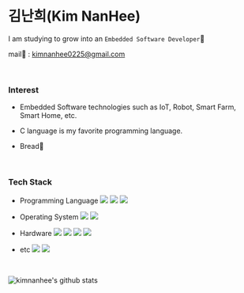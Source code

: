 # 김난희(Kim NanHee)

I am studying to grow into an `Embedded Software Developer`📕

mail📧 : kimnanhee0225@gmail.com

<br>

### Interest

- Embedded Software technologies such as IoT, Robot, Smart Farm, Smart Home, etc.

- C language is my favorite programming language.

- Bread🍞

​<br>

### Tech Stack

- Programming Language  <img src="https://img.shields.io/badge/C-A8B9CC?style=flat-square&logo=C&logoColor=white"/> <img src="https://img.shields.io/badge/C++-%2300599C.svg?&style=flat-square&logo=c%2B%2B&ogoColor=white"/> <img src="https://img.shields.io/badge/Python-3776AB?style=flat-square&logo=Python&logoColor=white"/>

- Operating System  <img src="https://img.shields.io/badge/Linux-FCC624?style=flat-square&logo=Linux&logoColor=white"/> <img src="https://img.shields.io/badge/Windows-0078D6?style=flat-square&logo=Windows&logoColor=white"/>

- Hardware  <img src="https://img.shields.io/badge/Arduino-00979D?style=flat-square&logo=Arduino&logoColor=white"/> <img src="https://img.shields.io/badge/Raspberry Pi-A22846?style=flat-square&logo=Raspberry-Pi&logoColor=white"/> <img src="https://img.shields.io/badge/ATmega 128-DD3C38?style=flat-square&logoColor=white"/> <img src="https://img.shields.io/badge/STM32-60B4E4?style=flat-square&logoColor=white"/>

- etc  <img src="https://img.shields.io/badge/Flask-000000?style=flat-square&logo=Flask&logoColor=white"/> <img src="https://img.shields.io/badge/Qt-41CD52?style=flat-square&logo=Qt&logoColor=white"/>

<br>

![kimnanhee's github stats](https://github-readme-stats.vercel.app/api?username=kimnanhee&show_icons=true)

